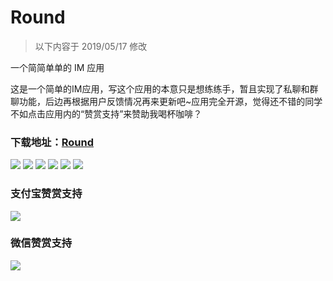 # Round
> 以下内容于 2019/05/17 修改

一个简简单单的 IM 应用

这是一个简单的IM应用，写这个应用的本意只是想练练手，暂且实现了私聊和群聊功能，后边再根据用户反馈情况再来更新吧~应用完全开源，觉得还不错的同学不如点击应用内的“赞赏支持”来赞助我喝杯咖啡？

### 下载地址：[Round](https://www.pgyer.com/Round)

![](screenshot/1.png) ![](screenshot/2.png) 
![](screenshot/3.png) ![](screenshot/4.png)
![](screenshot/5.png) ![](screenshot/6.png)

### 支付宝赞赏支持
![](screenshot/alipay.jpg)

### 微信赞赏支持
![](screenshot/wechat.png)